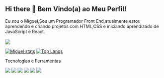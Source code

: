 ## Hi there 👋 Bem Vindo(a) ao Meu Perfil!

Eu sou o Miguel,Sou um Programador Front End,atualmente estou aprendendo e criando projetos com HTML,CSS e iniciando aprendizado de JavaScript e React.
<br>
<br>
<a href="migueltrompet123@gmail.com"/>
<img src="https://img.shields.io/badge/Gmail-D14836?style=for-the-badge&logo=gmail&logoColor=white"/>

  [![Miguel stats](https://github-readme-stats.vercel.app/api?username=migueltandu30)](https://github.com/anuraghazra/github-readme-stats)
[![Top Langs](https://github-readme-stats.vercel.app/api/top-langs/?username=migueltandu30)](https://github.com/anuraghazra/github-readme-stats)

Tecnologias e Ferramentas

<div>
<img src="https://img.shields.io/badge/HTML5-E34F26?style=for-the-badge&logo=html5&logoColor=white"/>
<img src="https://img.shields.io/badge/CSS3-1572B6?style=for-the-badge&logo=css3&logoColor=white"/>
<img src="https://img.shields.io/badge/JavaScript-F7DF1E?style=for-the-badge&logo=javascript&logoColor=black"/>
<img src="https://img.shields.io/badge/React-20232A?style=for-the-badge&logo=react&logoColor=61DAFB"/>
  <img src="https://img.shields.io/badge/GIT-E44C30?style=for-the-badge&logo=git&logoColor=white"/>
  <img src="https://img.shields.io/badge/GitHub-100000?style=for-the-badge&logo=github&logoColor=white"/>
</div>
